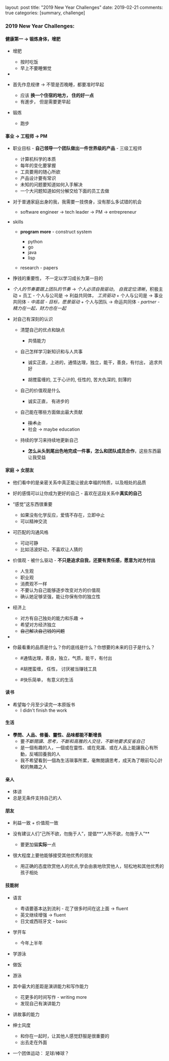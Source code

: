 layout: post
title: "2019 New Year Challenges"
date: 2019-02-21
comments: true
categories: [summary, challenge]

### 2019 New Year Challenges: 
 
#### 健康第一 -> 锻炼身体，增肥
   * 增肥 
     - 按时吃饭 
     - 早上不要睡懒觉 

   * 
   * 首先作息规律 -> 不管是否晚睡，都要准时早起 
     - 应该 **换一个住宿的地方， 住的好一点**    
     - 有進步， 但是需要更早起 
    
   * 锻炼 
     - 跑步 

#### 事业 -> 工程师 -> PM 
   * 职业目标 - **自己领导一个团队做出一件世界级的产品** - 三级工程师 
     + 计算机科学的本质 
     + 每年的变化要掌握 
     + 工具要用的随心所欲  
     + 产品设计要有常识 
     + 未知的问题要知道如何入手解决  
     + 一个大问题知道如何分解交给下面的员工去做 

   * 对于普通家庭出身的我，我需要一技傍身，没有那么多试错的机会 
     + software engineer  -> tech leader -> PM -> entrepreneur 


   * skills 
     + **program more** - construct system 
       - python 
       - go 
       - java 
       - lisp 

     + research - papers 

   * 挣钱的重要性， 不一定以学习成长为第一目的

   *  *个人的节奏要跟上团队的节奏* -> *个人必须自我驱动*， *自我定位清晰*，积极主动 
     +  员工 - 个人与公司是 -> 利益共同体， *工资驱动* 
     +  个人与公司是 -> 事业共同体 -  *中高层 - 目标，愿景驱动* 
     +  个人与团队  -> 命运共同体 - *partner - 精力在一起，财力也在一起* 

   * 对自己有深刻的认识 
     + 清楚自己的优点和缺点     
       - 共情能力


     + 自己怎样学习新知识和与人共事 
       - 诚实正直，上进的，通情达理，独立，能干，善良，有付出， 追求共好

       - 胡搅蛮缠的, 工于心计的, 任性的, 苦大仇深的, 刻薄的 

     + 自己的价值观是什么
       - 诚实正直， 有进步的

     + 自己能在哪些方面做出最大贡献
       - ~~技术上~~  
       - 社会  -> maybe education 

     + 持续的学习来持续地更新自己
       - **怎么从头到尾出色地完成一件事，怎么和团队成员合作**，这些东西最让我受益


####  家庭 -> 女朋友 
   * 他们看中的是亲密关系中真正能让彼此幸福的特质，以及相处的品质 
   * 好的感情可以让你成为更好的自己 - 喜欢在这段关系中**真实的自己**  

   *  “感觉”这东西很重要
      - 如果没有化学反应，爱情不存在，立即中止 
      - 可以精神交流 

   * 可匹配的沟通风格 
      - 可动可静 
      - 比如活波好动，不喜欢让人猜的 
   
   * 价值观 - 被什么驱动 - **不只是追求自我，还要有责任感，愿意为对方付出**  
      - 人生观
      - 职业观
      - 消费观不一样
      - 不要认为自己能够逐步改变对方的价值观
      - 确认她足够坚强，能让你保有你的独立性

   * 经济上
     - 对方有自己独处的能力和乐趣 -> 
     - 希望对方经济独立 
     - ~~自己解决自己钱的问题~~ 

   *  

   * 你最看重的品质是什么？你的底线是什么？你想要的未来的日子是什么？
      - #通情达理，善良，独立，气质，能干，有付出
      - #胡搅蛮缠， 任性， 讨厌被当赚钱工具

      - #快乐简单， 有意义的生活 


#### 读书
   * 希望每个月至少读完一本原版书 
     + I didn't finish the work

#### 生活
   * **學問、人品、修養、靈性、品味都能不斷增長**
     - 要*不斷閱讀、思考，不斷和高雅的人交往，不斷地要求反省自己*  
     - 是一個有趣的人，一個或在靈性、或在見識、或在人品上能讓我心有所動，反哺回養我的人  
     - 我不希望看到一個為生活瑣事所累，毫無閱讀思考，成天為了眼前勾心計較的無趣之人  
   
#### 亲人 
   * 体谅 
   * 总是无条件支持自己的人 

#### 朋友 
   * 利益一致 + 价值观一致 
   * 没有建议人们“己所不欲，勿施于人”，提倡**“人所不欲，勿施于人”** 
     - 要更加偏**实际**一点 

   * 很大程度上要他能够接受其他优秀的朋友
     - 用正确的态度欣赏他人的优点,学会由衷地欣赏他人，轻松地和其他优秀的孩子相处

#### 技能树 
   - 语言 
     * 粤语要基本达到流利 - 花了很多时间在这上面 -> fluent
     * 英文继续增强 -> fluent 
     * 日文或西班牙文 - basic 

   - 学开车 
     * 今年上半年 

   - 学游泳 

   - 做饭  
   - 游泳 

   - 其中最大的差距是演讲能力和写作能力 
     * 花更多的时间写作 - writing more 
     * 发现自己有演讲能力 

   - 讲故事的能力 

   - 绅士风度
     * 和你在一起时，让其他人感觉舒服是很重要的
     * 出去走在外面

   - 一个团体运动： 足球/棒球？ 

